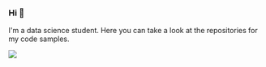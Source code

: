 
### Hi 👋
I'm a data science student. Here you can take a look at the repositories for my code samples.

[<img src="https://img.shields.io/badge/linkedin-%230077B5.svg?&style=for-the-badge&logo=linkedin&logoColor=white" />](https://www.linkedin.com/in/fariasdaniel/)
